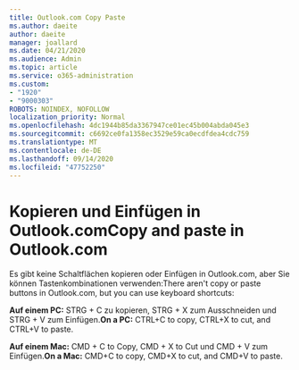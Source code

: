 ```yaml
---
title: Outlook.com Copy Paste
ms.author: daeite
author: daeite
manager: joallard
ms.date: 04/21/2020
ms.audience: Admin
ms.topic: article
ms.service: o365-administration
ms.custom:
- "1920"
- "9000303"
ROBOTS: NOINDEX, NOFOLLOW
localization_priority: Normal
ms.openlocfilehash: 4dc1944b85da3367947ce01ec45b004abda045e3
ms.sourcegitcommit: c6692ce0fa1358ec3529e59ca0ecdfdea4cdc759
ms.translationtype: MT
ms.contentlocale: de-DE
ms.lasthandoff: 09/14/2020
ms.locfileid: "47752250"
---
```

# <a name="copy-and-paste-in-outlookcom"></a><span data-ttu-id="3bfa3-102">Kopieren und Einfügen in Outlook.com</span><span class="sxs-lookup"><span data-stu-id="3bfa3-102">Copy and paste in Outlook.com</span></span>

<span data-ttu-id="3bfa3-103">Es gibt keine Schaltflächen kopieren oder Einfügen in Outlook.com, aber Sie können Tastenkombinationen verwenden:</span><span class="sxs-lookup"><span data-stu-id="3bfa3-103">There aren't copy or paste buttons in Outlook.com, but you can use keyboard shortcuts:</span></span>

<span data-ttu-id="3bfa3-104">**Auf einem PC:** STRG + C zu kopieren, STRG + X zum Ausschneiden und STRG + V zum Einfügen.</span><span class="sxs-lookup"><span data-stu-id="3bfa3-104">**On a PC:** CTRL+C to copy, CTRL+X to cut, and CTRL+V to paste.</span></span>

<span data-ttu-id="3bfa3-105">**Auf einem Mac:** CMD + C to Copy, CMD + X to Cut und CMD + V zum Einfügen.</span><span class="sxs-lookup"><span data-stu-id="3bfa3-105">**On a Mac:** CMD+C to copy, CMD+X to cut, and CMD+V to paste.</span></span>
